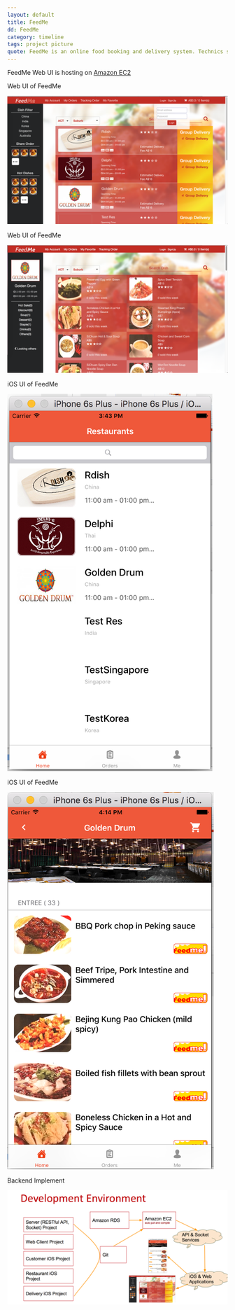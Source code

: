 ```yaml
---
layout: default
title: FeedMe
dd: FeedMe
category: timeline
tags: project picture
quote: FeedMe is an online food booking and delivery system. Technics such as Java, swift (IOS), JavaScript, Socket, RESTful API, Bootstrap, JS and HTML etc. are used.
---
```

FeedMe Web UI is hosting on <a href="http://52.27.149.51:8090/feedmeClient/">Amazon EC2</a>
<p> Web UI of FeedMe</p>
<img src="../img/tmp/feedme_ui1.png">

<p> Web UI of FeedMe</p>
<img src="../img/tmp/feedme_ui2.png">

<p> iOS UI of FeedMe</p>
<img src="../img/tmp/feedme_ios1.png">

<p> iOS UI of FeedMe</p>
<img src="../img/tmp/feedme_ios2.png">

<p> Backend Implement</p>
<img src="../img/tmp/feedme_backend.png">
